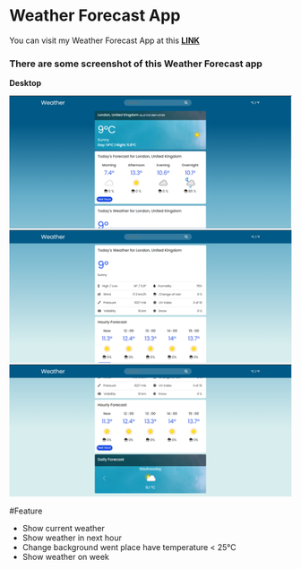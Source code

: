 # Weather Forecast App

You can visit my Weather Forecast App at this **[LINK](https://khoanamgit.github.io/API_Weather_Project/)**

### There are some screenshot of this Weather Forecast app

**Desktop**

![Desktop](./screenshoot/img1.png)
![Desktop](./screenshoot/img2.png)
![Desktop](./screenshoot/img3.png)


#Feature
- Show current weather
- Show weather in next hour
- Change background went place have temperature < 25°C
- Show weather on week
